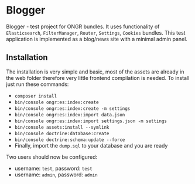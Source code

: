 Blogger
=======

Blogger - test project for ONGR bundles. It uses functionality of
`Elasticsearch`, `FilterManager`, `Router`, `Settings`, `Cookies` 
bundles. This test application is implemented as a blog/news site
 with a minimal admin panel.

Installation
--------------

The installation is very simple and basic, most of the assets are already
in the web folder therefore very little frontend compilation is needed.
To install just run these commands:

  * `composer install`
  * `bin/console ongr:es:index:create`
  * `bin/console ongr:es:index:create -m settings`
  * `bin/console ongr:es:index:import data.json`
  * `bin/console ongr:es:index:import settings.json -m settings`
  * `bin/console assets:install --symlink`
  * `bin/console doctrine:database:create`
  * `bin/console doctrine:schema:update --force`
  * Finally, import the `dump.sql` to your database and you are ready

Two users should now be configured:
 
  * username: `test`, password: `test`
  * username: `admin`, password: `admin`